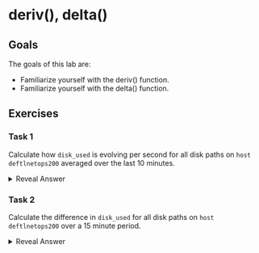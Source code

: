 # deriv(), delta()
## Goals
The goals of this lab are:
* Familiarize yourself with the deriv() function.
* Familiarize yourself with the delta() function.

## Exercises
### Task 1
Calculate how `disk_used` is evolving per second for all disk paths on `host` `deftlnetops200` averaged over the last 10 minutes.
<details>
  <summary>Reveal Answer</summary>

```
deriv(disk_used{host="deftlnetops200"}[10m])
```
</details>

### Task 2 
Calculate the difference in `disk_used` for all disk paths on `host` `deftlnetops200` over a 15 minute period.
<details>
  <summary>Reveal Answer</summary>

```
delta(disk_used{host="deftlnetops200"}[15m])
```
</details>